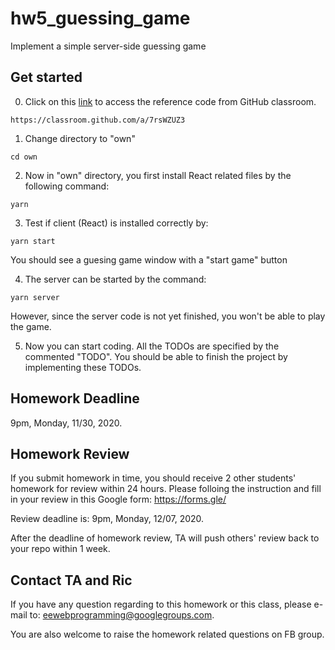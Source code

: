 # hw5_guessing_game

Implement a simple server-side guessing game

## Get started

0. Click on this [link](https://classroom.github.com/a/7rsWZUZ3) to access the reference code from GitHub classroom.
```
https://classroom.github.com/a/7rsWZUZ3
```

1. Change directory to "own"
```
cd own
```

2. Now in "own" directory, you first install React related files by the following command:
```
yarn
```

3. Test if client (React) is installed correctly by:
```
yarn start
```

You should see a guesing game window with a "start game" button

4. The server can be started by the command:
```
yarn server
```

However, since the server code is not yet finished, you won't be able to play the game.

5. Now you can start coding. All the TODOs are specified by the commented "TODO". You should be able to finish the project by implementing these TODOs.

## Homework Deadline

9pm, Monday, 11/30, 2020.

## Homework Review

If you submit homework in time, you should receive 2 other students' homework for review within 24 hours. Please folloing the instruction and fill in your review in this Google form: https://forms.gle/

Review deadline is: 9pm, Monday, 12/07, 2020.

After the deadline of homework review, TA will push others' review back to your repo within 1 week.

## Contact TA and Ric

If you have any question regarding to this homework or this class, please e-mail to: eewebprogramming@googlegroups.com.

You are also welcome to raise the homework related questions on FB group.

